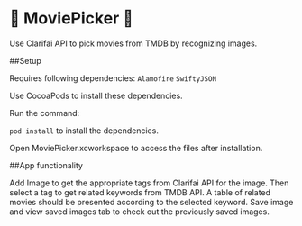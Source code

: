 # :tada: MoviePicker :tada:

 Use Clarifai API to pick movies from TMDB by recognizing images.

##Setup

Requires following dependencies:
`Alamofire`
`SwiftyJSON`

Use CocoaPods to install these dependencies. 

Run the command:

`pod install` to install the dependencies.

Open MoviePicker.xcworkspace to access the files after installation.

##App functionality

Add Image to get the appropriate tags from Clarifai API for the image. 
Then select a tag to get related keywords from TMDB API.
A table of related movies should be presented according to the selected keyword.
Save image and view saved images tab to check out the previously saved images.



